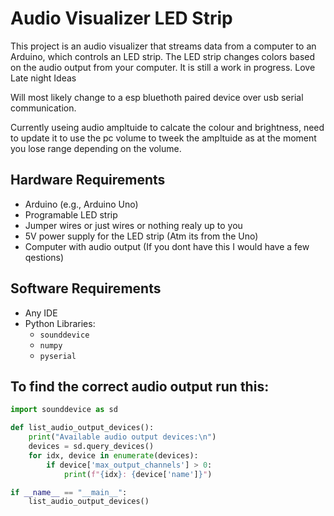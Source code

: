 # Audio Visualizer LED Strip

This project is an audio visualizer that streams data from a computer to an Arduino, which controls an LED strip. The LED strip changes colors based on the audio output from your computer. It is still a work in progress. Love Late night Ideas

Will most likely change to a esp bluethoth paired device over usb serial communication.

Currently useing audio ampltuide to calcate the colour and brightness, need to update it to use the pc volume  to tweek the ampltuide 
as at the moment you lose range depending on the volume. 

## Hardware Requirements

- Arduino (e.g., Arduino Uno)
- Programable LED strip
- Jumper wires or just wires or nothing realy up to you
- 5V power supply for the LED strip (Atm its from the Uno)
- Computer with audio output (If you dont have this I would have a few qestions)

## Software Requirements

- Any IDE
- Python Libraries:
  - `sounddevice`
  - `numpy`
  - `pyserial`

## To find the correct audio output run this:

```python
import sounddevice as sd

def list_audio_output_devices():
    print("Available audio output devices:\n")
    devices = sd.query_devices()
    for idx, device in enumerate(devices):
        if device['max_output_channels'] > 0:
            print(f"{idx}: {device['name']}")

if __name__ == "__main__":
    list_audio_output_devices()
